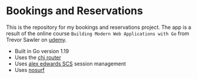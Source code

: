 # Bookings and Reservations

This is the repository for my bookings and reservations project. The app is a result of the online course `Building Modern Web Applications with Go` from Trevor Sawler on [udemy](https://www.udemy.com/course/building-modern-web-applications-with-go/).

- Built in Go version 1.19
- Uses the [chi router](https://github.com/go-chi/chi/v5)
- Uses [alex edwards SCS](https://github.com/alexedwards/scs/v2) session management
- Uses [nosurf](https://github.com/justinas/nosurf)